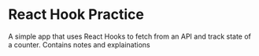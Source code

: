 # React Hook Practice

A simple app that uses React Hooks to fetch from an API and track state of a counter.
Contains notes and explainations

